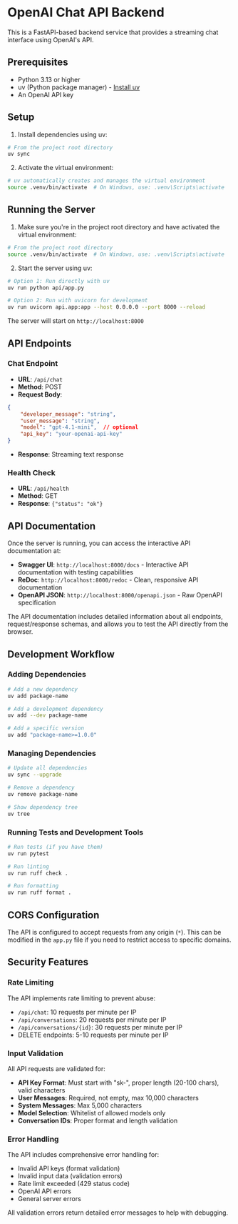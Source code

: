 # OpenAI Chat API Backend

This is a FastAPI-based backend service that provides a streaming chat interface using OpenAI's API.

## Prerequisites

- Python 3.13 or higher
- uv (Python package manager) - [Install uv](https://docs.astral.sh/uv/getting-started/installation/)
- An OpenAI API key

## Setup

1. Install dependencies using uv:
```bash
# From the project root directory
uv sync
```

2. Activate the virtual environment:
```bash
# uv automatically creates and manages the virtual environment
source .venv/bin/activate  # On Windows, use: .venv\Scripts\activate
```

## Running the Server

1. Make sure you're in the project root directory and have activated the virtual environment:
```bash
# From the project root directory
source .venv/bin/activate  # On Windows, use: .venv\Scripts\activate
```

2. Start the server using uv:
```bash
# Option 1: Run directly with uv
uv run python api/app.py

# Option 2: Run with uvicorn for development
uv run uvicorn api.app:app --host 0.0.0.0 --port 8000 --reload
```

The server will start on `http://localhost:8000`

## API Endpoints

### Chat Endpoint
- **URL**: `/api/chat`
- **Method**: POST
- **Request Body**:
```json
{
    "developer_message": "string",
    "user_message": "string",
    "model": "gpt-4.1-mini",  // optional
    "api_key": "your-openai-api-key"
}
```
- **Response**: Streaming text response

### Health Check
- **URL**: `/api/health`
- **Method**: GET
- **Response**: `{"status": "ok"}`

## API Documentation

Once the server is running, you can access the interactive API documentation at:
- **Swagger UI**: `http://localhost:8000/docs` - Interactive API documentation with testing capabilities
- **ReDoc**: `http://localhost:8000/redoc` - Clean, responsive API documentation
- **OpenAPI JSON**: `http://localhost:8000/openapi.json` - Raw OpenAPI specification

The API documentation includes detailed information about all endpoints, request/response schemas, and allows you to test the API directly from the browser.

## Development Workflow

### Adding Dependencies
```bash
# Add a new dependency
uv add package-name

# Add a development dependency
uv add --dev package-name

# Add a specific version
uv add "package-name>=1.0.0"
```

### Managing Dependencies
```bash
# Update all dependencies
uv sync --upgrade

# Remove a dependency
uv remove package-name

# Show dependency tree
uv tree
```

### Running Tests and Development Tools
```bash
# Run tests (if you have them)
uv run pytest

# Run linting
uv run ruff check .

# Run formatting
uv run ruff format .
```

## CORS Configuration

The API is configured to accept requests from any origin (`*`). This can be modified in the `app.py` file if you need to restrict access to specific domains.

## Security Features

### Rate Limiting
The API implements rate limiting to prevent abuse:
- `/api/chat`: 10 requests per minute per IP
- `/api/conversations`: 20 requests per minute per IP
- `/api/conversations/{id}`: 30 requests per minute per IP
- DELETE endpoints: 5-10 requests per minute per IP

### Input Validation
All API requests are validated for:
- **API Key Format**: Must start with "sk-", proper length (20-100 chars), valid characters
- **User Messages**: Required, not empty, max 10,000 characters
- **System Messages**: Max 5,000 characters
- **Model Selection**: Whitelist of allowed models only
- **Conversation IDs**: Proper format and length validation

### Error Handling

The API includes comprehensive error handling for:
- Invalid API keys (format validation)
- Invalid input data (validation errors)
- Rate limit exceeded (429 status code)
- OpenAI API errors
- General server errors

All validation errors return detailed error messages to help with debugging. 